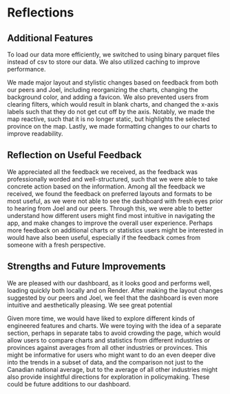 # Reflections

## Additional Features

To load our data more efficiently, we switched to using binary parquet files instead of csv to store our data. We also utilized caching to improve performance.

We made major layout and stylistic changes based on feedback from both our peers and Joel, including reorganizing the charts, changing the background color, and adding a favicon. We also prevented users from clearing filters, which would result in blank charts, and changed the x-axis labels such that they do not get cut off by the axis. Notably, we made the map reactive, such that it is no longer static, but highlights the selected province on the map. Lastly, we made formatting changes to our charts to improve readability.

## Reflection on Useful Feedback

We appreciated all the feedback we received, as the feedback was professionally worded and well-structured, such that we were able to take concrete action based on the information. Among all the feedback we received, we found the feedback on preferred layouts and formats to be most useful, as we were not able to see the dashboard with fresh eyes prior to hearing from Joel and our peers. Through this, we were able to better understand how different users might find most intuitive in navigating the app, and make changes to improve the overall user experience. Perhaps more feedback on additional charts or statistics users might be interested in would have also been useful, especially if the feedback comes from someone with a fresh perspective.

## Strengths and Future Improvements

We are pleased with our dashboard, as it looks good and performs well, loading quickly both locally and on Render. After making the layout changes suggested by our peers and Joel, we feel that the dashboard is even more intuitive and aesthetically pleasing. We see great potential

Given more time, we would have liked to explore different kinds of engineered features and charts. We were toying with the idea of a separate section, perhaps in separate tabs to avoid crowding the page, which would allow users to compare charts and statistics from different industries or provinces against averages from all other industries or provinces. This might be informative for users who might want to do an even deeper dive into the trends in a subset of data, and the comparison not just to the Canadian national average, but to the average of all other industries might also provide insightful directions for exploration in policymaking. These could be future additions to our dashboard.
